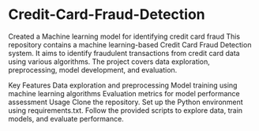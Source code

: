 # Credit-Card-Fraud-Detection
Created a Machine learning model for identifying credit card fraud
This repository contains a machine learning-based Credit Card Fraud Detection system. It aims to identify fraudulent transactions from credit card data using various algorithms. The project covers data exploration, preprocessing, model development, and evaluation.

Key Features
Data exploration and preprocessing
Model training using machine learning algorithms
Evaluation metrics for model performance assessment
Usage
Clone the repository.
Set up the Python environment using requirements.txt.
Follow the provided scripts to explore data, train models, and evaluate performance.

